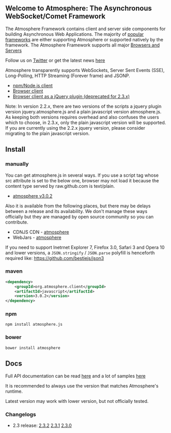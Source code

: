 ## Welcome to Atmosphere: The Asynchronous WebSocket/Comet Framework
The Atmosphere Framework contains client and server side components for building Asynchronous Web Applications. The majority of [popular frameworks](https://github.com/Atmosphere/atmosphere/wiki/Atmosphere-PlugIns-and-Extensions) are either supporting Atmosphere or supported natively by the framework. The Atmosphere Framework supports all major [Browsers and Servers](https://github.com/Atmosphere/atmosphere/wiki/Supported-WebServers-and-Browsers)

Follow us on [Twitter](http://www.twitter.com/atmo_framework) or get the latest news [here](http://async-io.org)

Atmosphere transparently supports WebSockets, Server Sent Events (SSE), Long-Polling, HTTP Streaming (Forever frame) and JSONP.

* [npm/Node.js client](https://github.com/Atmosphere/atmosphere.js-node)
* [Browser client](https://raw.github.com/Atmosphere/atmosphere-javascript/master/modules/javascript/src/main/webapp/javascript/atmosphere.js)
* [Browser client as a jQuery plugin (deprecated for 2.3.x)](https://raw.github.com/Atmosphere/atmosphere-javascript/javascript-2.2.x/modules/jquery/src/main/webapp/jquery/jquery.atmosphere.js)

Note: In version 2.2.x, there are two versions of the scripts a jquery plugin version jquery.atmosphere.js and a plain javascript version atmosphere.js. As keeping both versions requires overhead and also confuses the users which to choose, in 2.3.x, only the plain javascript version will be supported. If you are currently using the 2.2.x jquery version, please consider migrating to the plain javascript version.

## Install

### manually
You can get atmosphere.js in several ways. If you use a script tag whose src attribute is set to the below one, browser may not load it because the content type served by raw.github.com is text/plain.

* [atmosphere v3.0.2](https://raw.github.com/Atmosphere/atmosphere-javascript/javascript-project-3.0.2/modules/javascript/src/main/webapp/javascript/atmosphere.js)

Also it is available from the following places, but there may be delays between a release and its availability. We don't manage these ways officially but they are managed by open source community so you can contribute.
* CDNJS CDN - [atmosphere](http://cdnjs.com/libraries/atmosphere/)
* WebJars - [atmosphere](http://search.maven.org/#search%7Cga%7C1%7Cg%3A%22org.webjars%22%20AND%20a%3A%22atmosphere-javascript%22)

If you need to support Inetrnet Explorer 7, Firefox 3.0, Safari 3 and Opera 10  and lower versions, a `JSON.stringify` / `JSON.parse` polyfill is henceforth required like:
https://github.com/bestiejs/json3

### maven

```xml
<dependency>
    <groupId>org.atmosphere.client</groupId>
    <artifactId>javascript</artifactId>
    <version>3.0.2</version>
</dependency>
```

### npm

```shell
npm install atmosphere.js
```

### bower

```shell
bower install atmosphere
```

## Docs
Full API documentation can be read [here](https://github.com/Atmosphere/atmosphere/wiki/atmosphere.js-API) and a lot of samples [here](https://github.com/Atmosphere/atmosphere-samples)

It is recommended to always use the version that matches Atmosphere's runtime.

Latest version may work with lower version, but not officially tested.

### Changelogs
* 2.3 release: [2.3.2](https://goo.gl/uqo3Pc) [2.3.1](https://goo.gl/Xs6gV6) [2.3.0](https://goo.gl/Ey4K7M)
